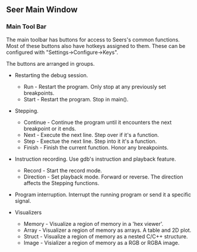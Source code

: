 ## Seer Main Window

### Main Tool Bar

The main toolbar has buttons for access to Seers's common functions. Most of these buttons also have hotkeys
assigned to them. These can be configured with "Settings->Configure->Keys".

The buttons are arranged in groups.

* Restarting the debug session.

    * Run - Restart the program. Only stop at any previously set breakpoints.
    * Start - Restart the program. Stop in main().

* Stepping.

    * Continue - Continue the program until it encounters the next breakpoint or it ends.
    * Next - Execute the next line. Step over if it's a function.
    * Step - Exectue the next line. Step into it it's a function.
    * Finish - Finish the current function. Honor any breakpoints.

* Instruction recording. Use gdb's instruction and playback feature.

    * Record - Start the record mode.
    * Direction - Set playback mode. Forward or reverse. The direction affects the Stepping functions.

* Program interruption. Interrupt the running program or send it a specific signal.

* Visualizers

    * Memory - Visualize a region of memory in a 'hex viewer'.
    * Array - Visualizer a region of memory as arrays. A table and 2D plot.
    * Struct - Visualize a region of memory as a nested C/C++ structure.
    * Image - Visializer a region of memory as a RGB or RGBA image.

